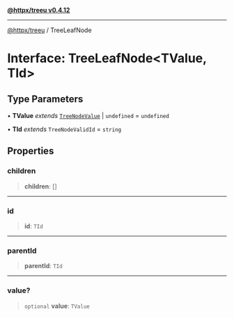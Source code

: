 [**@httpx/treeu v0.4.12**](../README.md)

***

[@httpx/treeu](../README.md) / TreeLeafNode

# Interface: TreeLeafNode\<TValue, TId\>

## Type Parameters

• **TValue** *extends* [`TreeNodeValue`](../type-aliases/TreeNodeValue.md) \| `undefined` = `undefined`

• **TId** *extends* `TreeNodeValidId` = `string`

## Properties

### children

> **children**: \[\]

***

### id

> **id**: `TId`

***

### parentId

> **parentId**: `TId`

***

### value?

> `optional` **value**: `TValue`
